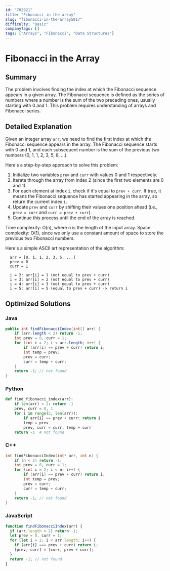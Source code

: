 ```yaml
---
id: "702921"
title: "Fibonacci in the array"
slug: "fibonacci-in-the-array5817"
difficulty: "Basic"
companyTags: []
tags: ["Arrays", "Fibonacci", "Data Structures"]
---
```


# Fibonacci in the Array

## Summary
The problem involves finding the index at which the Fibonacci sequence appears in a given array. The Fibonacci sequence is defined as the series of numbers where a number is the sum of the two preceding ones, usually starting with 0 and 1. This problem requires understanding of arrays and Fibonacci series.

## Detailed Explanation

Given an integer array `arr`, we need to find the first index at which the Fibonacci sequence appears in the array. The Fibonacci sequence starts with 0 and 1, and each subsequent number is the sum of the previous two numbers (0, 1, 1, 2, 3, 5, 8, ...).

Here's a step-by-step approach to solve this problem:

1. Initialize two variables `prev` and `curr` with values 0 and 1 respectively.
2. Iterate through the array from index 2 (since the first two elements are 0 and 1).
3. For each element at index `i`, check if it's equal to `prev + curr`. If true, it means the Fibonacci sequence has started appearing in the array, so return the current index `i`.
4. Update `prev` and `curr` by shifting their values one position ahead (i.e., `prev = curr` and `curr = prev + curr`).
5. Continue this process until the end of the array is reached.

Time complexity: O(n), where n is the length of the input array.
Space complexity: O(1), since we only use a constant amount of space to store the previous two Fibonacci numbers.

Here's a simple ASCII art representation of the algorithm:

```
  arr = [0, 1, 1, 2, 3, 5, ...]
  prev = 0
  curr = 1

  i = 2: arr[i] = 1 (not equal to prev + curr)
  i = 3: arr[i] = 2 (not equal to prev + curr)
  i = 4: arr[i] = 3 (not equal to prev + curr)
  i = 5: arr[i] = 5 (equal to prev + curr) -> return i
```

## Optimized Solutions

### Java
```java
public int findFibonacciIndex(int[] arr) {
    if (arr.length < 2) return -1;
    int prev = 0, curr = 1;
    for (int i = 2; i < arr.length; i++) {
        if (arr[i] == prev + curr) return i;
        int temp = prev;
        prev = curr;
        curr = temp + curr;
    }
    return -1; // not found
}
```

### Python
```python
def find_fibonacci_index(arr):
    if len(arr) < 2: return -1
    prev, curr = 0, 1
    for i in range(2, len(arr)):
        if arr[i] == prev + curr: return i
        temp = prev
        prev, curr = curr, temp + curr
    return -1  # not found
```

### C++
```cpp
int findFibonacciIndex(int* arr, int n) {
    if (n < 2) return -1;
    int prev = 0, curr = 1;
    for (int i = 2; i < n; i++) {
        if (arr[i] == prev + curr) return i;
        int temp = prev;
        prev = curr;
        curr = temp + curr;
    }
    return -1; // not found
}
```

### JavaScript
```javascript
function findFibonacciIndex(arr) {
  if (arr.length < 2) return -1;
  let prev = 0, curr = 1;
  for (let i = 2; i < arr.length; i++) {
    if (arr[i] === prev + curr) return i;
    [prev, curr] = [curr, prev + curr];
  }
  return -1; // not found
}
```